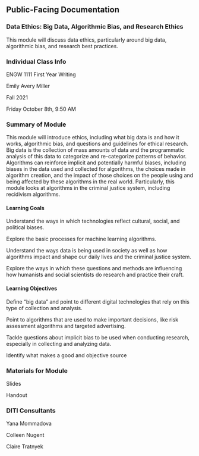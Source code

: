 ## Public-Facing Documentation

### Data Ethics: Big Data, Algorithmic Bias, and Research Ethics 

This module will discuss data ethics, particularly around big data, algorithmic bias, and research best practices.

### Individual Class Info

ENGW 1111 First Year Writing

Emily Avery Miller

Fall 2021

Friday October 8th, 9:50 AM

### Summary of Module

This module will introduce ethics, including what big data is and how it works, algorithmic bias, and questions and guidelines for ethical research. Big data is the collection of mass amounts of data and the programmatic analysis of this data to categorize and re-categorize patterns of behavior. Algorithms can reinforce implicit and potentially harmful biases, including biases in the data used and collected for algorithms, the choices made in algorithm creation, and the impact of those choices on the people using and being affected by these algorithms in the real world. Particularly, this module looks at algorithms in the criminal justice system, including recidivism algorithms.

#### Learning Goals

Understand the ways in which technologies reflect cultural, social, and political biases. 

Explore the basic processes for machine learning algorithms. 

Understand the ways data is being used in society as well as how algorithms impact and shape our daily lives and the criminal justice system.

Explore the ways in which these questions and methods are influencing how humanists and social scientists do research and practice their craft.

#### Learning Objectives

Define “big data” and point to different digital technologies that rely on this type of collection and analysis.

Point to algorithms that are used to make important decisions, like risk assessment algorithms and targeted advertising.

Tackle questions about implicit bias to be used when conducting research, especially in collecting and analyzing data. 

Identify what makes a good and objective source

### Materials for Module

Slides

Handout

### DITI Consultants

Yana Mommadova

Colleen Nugent

Claire Tratnyek



